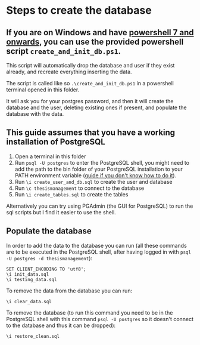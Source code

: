 # Steps to create the database
## If you are on Windows and have [powershell 7 and onwards](https://learn.microsoft.com/it-it/powershell/scripting/install/installing-powershell-on-windows?view=powershell-7.3), you can use the provided powershell script `create_and_init_db.ps1`.
This script will automatically drop the database and user if they exist already, and recreate everything inserting the data.

The script is called like so `.\create_and_init_db.ps1` in a powershell terminal opened in this folder.

It will ask you for your postgres password, and then it will create the database and the user, deleting existing ones if present, and populate the database with the data.

## This guide assumes that you have a working installation of PostgreSQL
1. Open a terminal in this folder
2. Run `psql -U postgres` to enter the PostgreSQL shell, you might need to add the path to the bin folder of your PostgreSQL installation to your PATH environment variable ([guide if you don't know how to do it](https://stackoverflow.com/questions/30401460/postgres-psql-not-recognized-as-an-internal-or-external-command)).
2. Run `\i create_user_and_db.sql` to create the user and database
3. Run `\c thesismanagement` to connect to the database
4. Run `\i create_tables.sql` to create the tables

Alternatively you can try using PGAdmin (the GUI for PostgreSQL) to run the sql scripts but I find it easier to use the shell.


## Populate the database

In order to add the data to the database you can run (all these commands are to be executed in the PostgreSQL shell, after having logged in with `psql -U postgres -d thesismanagement`):
 
```postgresql
SET CLIENT_ENCODING TO 'utf8';
\i init_data.sql
\i testing_data.sql
```

To remove the data from the database you can run:

```postgresql
\i clear_data.sql
```

To remove the database (to run this command you need to be in the PostgreSQL shell with this command `psql -U postgres` so it doesn't connect to the database and thus it can be dropped):

```postgresql
\i restore_clean.sql
```
